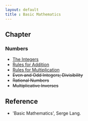 ```yaml
---
layout: default
title : Basic Mathematics
---
```


## Chapter

### Numbers

- [The Integers](./1/1.md)
- [Rules for Addition](./1/2.md)
- [Rules for Multiplication](./1/3.md)
- ~~Even and Odd Integers; Divisibility~~
- ~~Rational Numbers~~
- ~~Multiplicative Inverses~~

## Reference

- 'Basic Mathematics', Serge Lang.